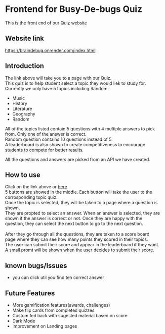 # Frontend for Busy-De-bugs Quiz

This is the front end of our Quiz website

## Website link

https://braindebug.onrender.com/index.html

## Introduction

The link above will take you to a page with our Quiz.\
This quiz is to help student select a topic they would liek to study for. \
Currently we only have 5 topics including Random:

- Music
- History
- Literature
- Geography
- Random

All of the topics listed contain 5 questions with 4 multiple answers to pick from. Only one of the answer is correct. \
Random question contains 10 questions instead of 5. \
A leaderboard is also shown to create competitiveness to encourage students to compete for better results.

All the questions and answers are picked from an API we have created.

## How to use

Click on the link above or [here](https://braindebug.onrender.com/index.html).\
5 buttons are showed in the middle. Each button will take the user to the corrosponding topic quiz.\
Once the topic is selected, they will be taken to a page where a question is shown. \
They are propted to select an answer. When an answer is selected, they are shown if the answer is correct or not. Once they are happy with the question, they can select the next button to go to the next question.\
\
After they go through all the questions, they are taken to a score board page where they can see how many points they scored in their topics.\
The user can submit their score and appear in the leaderboard if they want. A small promt will be shown when the user decides to submit their score.

## known bugs/Issues

- you can click util you find teh correct answer

## Future Features

- More gamification features(awards, challenges)
- Make flip cards from completed quizzes
- Custom fed back with sugested material based on score
- Dark Mode
- Improvement on Landing pages

